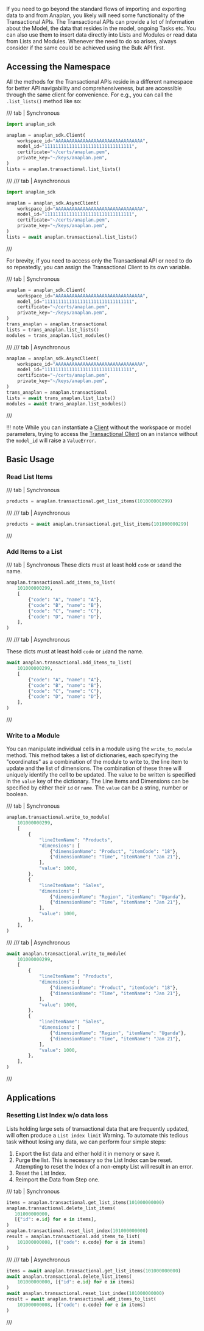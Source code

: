 If you need to go beyond the standard flows of importing and exporting data to and from Anaplan, you likely will need
some functionality of the Transactional APIs. The Transactional APIs can provide a lot of Information about the Model,
the data that resides in the model, ongoing Tasks etc. You can also use them to insert data directly into Lists and
Modules or read data from Lists and Modules. Whenever the need to do so arises, always consider if the same could be
achieved using the Bulk API first.

## Accessing the Namespace

All the methods for the Transactional APIs reside in a different namespace for better API navigability and
comprehensiveness, but are accessible through the same client for convenience. For e.g., you can call
the `.list_lists()` method like so:

/// tab | Synchronous

```python
import anaplan_sdk

anaplan = anaplan_sdk.Client(
    workspace_id="AAAAAAAAAAAAAAAAAAAAAAAAAAAAAAAA",
    model_id="11111111111111111111111111111111",
    certificate="~/certs/anaplan.pem",
    private_key="~/keys/anaplan.pem",
)
lists = anaplan.transactional.list_lists()
```

///
/// tab | Asynchronous

```python
import anaplan_sdk

anaplan = anaplan_sdk.AsyncClient(
    workspace_id="AAAAAAAAAAAAAAAAAAAAAAAAAAAAAAAA",
    model_id="11111111111111111111111111111111",
    certificate="~/certs/anaplan.pem",
    private_key="~/keys/anaplan.pem",
)
lists = await anaplan.transactional.list_lists()
```

///

For brevity, if you need to access only the Transactional API or need to do so repeatedly, you can assign the
Transactional Client to its own variable.

/// tab | Synchronous

```python
anaplan = anaplan_sdk.Client(
    workspace_id="AAAAAAAAAAAAAAAAAAAAAAAAAAAAAAAA",
    model_id="11111111111111111111111111111111",
    certificate="~/certs/anaplan.pem",
    private_key="~/keys/anaplan.pem",
)
trans_anaplan = anaplan.transactional
lists = trans_anaplan.list_lists()
modules = trans_anaplan.list_modules()
```

///
/// tab | Asynchronous

```python
anaplan = anaplan_sdk.AsyncClient(
    workspace_id="AAAAAAAAAAAAAAAAAAAAAAAAAAAAAAAA",
    model_id="11111111111111111111111111111111",
    certificate="~/certs/anaplan.pem",
    private_key="~/keys/anaplan.pem",
)
trans_anaplan = anaplan.transactional
lists = await trans_anaplan.list_lists()
modules = await trans_anaplan.list_modules()
```

///

!!! note
While you can instantiate a [Client](../api/client.md) without the workspace or model parameters, trying to access
the [Transactional Client](../api/transactional_client.md) on an instance without the `model_id` will raise a `ValueError`.

## Basic Usage

### Read List Items

/// tab | Synchronous

```python
products = anaplan.transactional.get_list_items(101000000299)
```

///
/// tab | Asynchronous

```python
products = await anaplan.transactional.get_list_items(101000000299)
```

///

### Add Items to a List

/// tab | Synchronous
These dicts must at least hold `code` or `id`and the name.

```python
anaplan.transactional.add_items_to_list(
    101000000299,
    [
        {"code": "A", "name": "A"},
        {"code": "B", "name": "B"},
        {"code": "C", "name": "C"},
        {"code": "D", "name": "D"},
    ],
)
```

///
/// tab | Asynchronous

These dicts must at least hold `code` or `id`and the name.

```python
await anaplan.transactional.add_items_to_list(
    101000000299,
    [
        {"code": "A", "name": "A"},
        {"code": "B", "name": "B"},
        {"code": "C", "name": "C"},
        {"code": "D", "name": "D"},
    ],
)
```

///

### Write to a Module

You can manipulate individual cells in a module using the `write_to_module` method. This method takes a list of
dictionaries, each specifying the "coordinates" as a combination of the module to write to, the line item to update and
the list of dimensions. The combination of these three will uniquely identify the cell to be updated. The value to be
written is specified in the `value` key of the dictionary. The Line Items and Dimensions can be specified by either
their `id` or `name`. The `value` can be a string, number or boolean.

/// tab | Synchronous

```python
anaplan.transactional.write_to_module(
    101000000299,
    [
        {
            "lineItemName": "Products",
            "dimensions": [
                {"dimensionName": "Product", "itemCode": "18"},
                {"dimensionName": "Time", "itemName": "Jan 21"},
            ],
            "value": 1000,
        },
        {
            "lineItemName": "Sales",
            "dimensions": [
                {"dimensionName": "Region", "itemName": "Uganda"},
                {"dimensionName": "Time", "itemName": "Jan 21"},
            ],
            "value": 1000,
        },
    ],
)

```

///
/// tab | Asynchronous

```python
await anaplan.transactional.write_to_module(
    101000000299,
    [
        {
            "lineItemName": "Products",
            "dimensions": [
                {"dimensionName": "Product", "itemCode": "18"},
                {"dimensionName": "Time", "itemName": "Jan 21"},
            ],
            "value": 1000,
        },
        {
            "lineItemName": "Sales",
            "dimensions": [
                {"dimensionName": "Region", "itemName": "Uganda"},
                {"dimensionName": "Time", "itemName": "Jan 21"},
            ],
            "value": 1000,
        },
    ],
)
```

///

## Applications

### Resetting List Index w/o data loss

Lists holding large sets of transactional data that are frequently updated, will often produce a `List index limit`
Warning. To automate this tedious task without losing any data, we can perform four simple steps:

1. Export the list data and either hold it in memory or save it.
2. Purge the list. This is necessary so the List Index can be reset. Attempting to reset the Index of a non-empty List
   will result in an error.
3. Reset the List Index.
4. Reimport the Data from Step one.

/// tab | Synchronous

```python
items = anaplan.transactional.get_list_items(101000000000)
anaplan.transactional.delete_list_items(
   101000000000,
   [{"id": e.id} for e in items],
)
anaplan.transactional.reset_list_index(101000000000)
result = anaplan.transactional.add_items_to_list(
    101000000008, [{"code": e.code} for e in items]
)
```

///
/// tab | Asynchronous

```python
items = await anaplan.transactional.get_list_items(101000000000)
await anaplan.transactional.delete_list_items(
    101000000000, [{"id": e.id} for e in items]
)
await anaplan.transactional.reset_list_index(101000000000)
result = await anaplan.transactional.add_items_to_list(
    101000000008, [{"code": e.code} for e in items]
)
```

///

